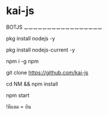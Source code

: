 # kai-js
BOTJS
⚊⚊⚊⚊⚊⚊⚊⚊⚊⚊⚊⚊⚊⚊⚊⚊⚊

pkg install nodejs -y

pkg install nodejs-current -y

npm i -g npm

git clone https://github.com/kai-js

cd NM && npm install

npm start

!หีแตด = บิน
